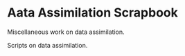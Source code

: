 # Aata Assimilation Scrapbook

Miscellaneous work on data assimilation.

Scripts on data assimilation.
